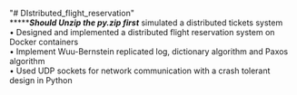 "# DIstributed_flight_reservation"   
********Should Unzip the py.zip first***
simulated a distributed tickets system  
•	Designed and implemented a distributed flight reservation system on Docker containers  
•	Implement Wuu-Bernstein replicated log, dictionary algorithm and Paxos algorithm  
•	Used UDP sockets for network communication with a crash tolerant design in Python  
